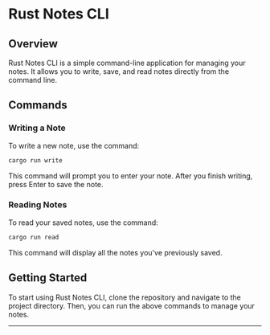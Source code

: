 # Rust Notes CLI

## Overview
Rust Notes CLI is a simple command-line application for managing your notes. It allows you to write, save, and read notes directly from the command line.

## Commands

### Writing a Note
To write a new note, use the command:
```bash
cargo run write
```
This command will prompt you to enter your note. After you finish writing, press Enter to save the note.

### Reading Notes
To read your saved notes, use the command:
```bash
cargo run read
```
This command will display all the notes you've previously saved.

## Getting Started
To start using Rust Notes CLI, clone the repository and navigate to the project directory. Then, you can run the above commands to manage your notes.

---
